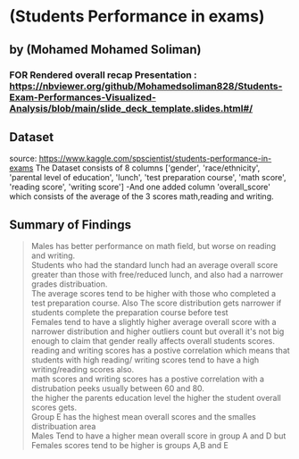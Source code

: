 # (Students Performance in exams)
## by (Mohamed Mohamed Soliman)
### FOR Rendered overall recap Presentation : https://nbviewer.org/github/Mohamedsoliman828/Students-Exam-Performances-Visualized-Analysis/blob/main/slide_deck_template.slides.html#/ 

## Dataset
source: https://www.kaggle.com/spscientist/students-performance-in-exams
The Dataset consists of 8 columns ['gender', 'race/ethnicity', 'parental level of education', 'lunch',
       'test preparation course', 'math score', 'reading score',
       'writing score']
-And one added column  'overall_score' which consists of the average of the 3 scores math,reading and writing.


## Summary of Findings

> Males has better performance on math field, but worse on reading and writing.<br>
> Students who had the standard lunch had an average overall score greater than those with free/reduced lunch, and also had a narrower grades distribuation.<br>
>The average scores tend to be higher with those who completed a test preparation course. Also The score distribution gets narrower if students complete the preparation course before test <br>
> Females tend to have a slightly higher average overall score with a narrower distribution and higher outliers count but overall it's not big enough to claim that gender really affects overall students scores. <br>
> reading and writing scores has a postive correlation which means that students with high reading/ writing scores tend to have a high writing/reading scores also.<br>
> math scores and writing scores has a postive correlation with a distrubation peeks usually between 60 and 80.<br>
> the higher the parents education level the higher the student overall scores gets.<br>
> Group E has the highest mean overall scores and the smalles distribuation area <br>
> Males Tend to have a higher mean overall score in group A and D but Females scores tend to be higher is groups A,B and E <br>
